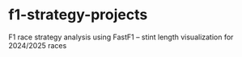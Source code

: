 # f1-strategy-projects
F1 race strategy analysis using FastF1 – stint length visualization for 2024/2025 races
